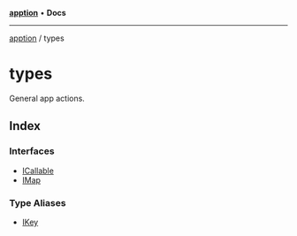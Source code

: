 [**apption**](../README.md) • **Docs**

***

[apption](../modules.md) / types

# types

General app actions.

## Index

### Interfaces

- [ICallable](interfaces/ICallable.md)
- [IMap](interfaces/IMap.md)

### Type Aliases

- [IKey](type-aliases/IKey.md)
